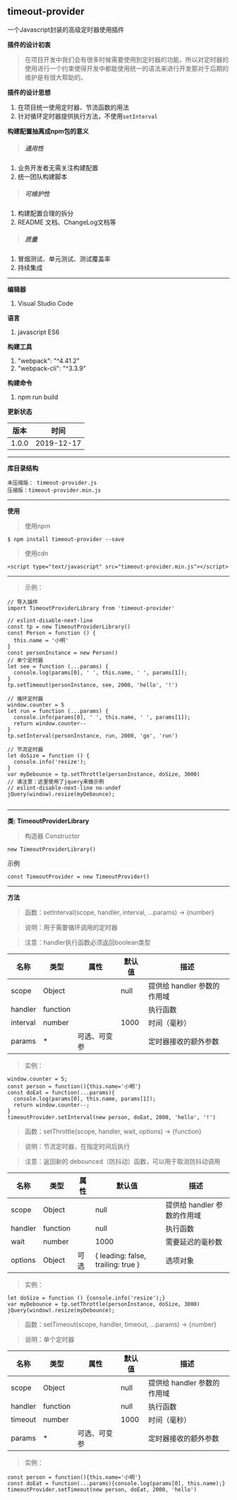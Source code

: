 ## timeout-provider
一个Javascript封装的高级定时器使用插件

**插件的设计初衷**
> 在项目开发中我们会有很多时候需要使用到定时器的功能，所以对定时器的使用进行一个约束使得开发中都能使用统一的语法来进行开发那对于后期的维护是有很大帮助的。


**插件的设计思想**
1. 在项目统一使用定时器、节流函数的用法
2. 针对循环定时器提供执行方法，不使用`setInterval`

**构建配置抽离成npm包的意义**
> ##### 通用性
1. 业务开发者无需关注构建配置
2. 统一团队构建脚本

> ##### 可维护性
1. 构建配置合理的拆分
2. README 文档、ChangeLog文档等

> ##### 质量
1. 冒烟测试、单元测试、测试覆盖率
2. 持续集成

---

**编辑器**
1. Visual Studio Code

**语言**
1. javascript ES6

**构建工具**
1. "webpack": "^4.41.2"
2. "webpack-cli": "^3.3.9"

**构建命令**
1. npm run build

**更新状态**

版本 | 时间
---|---
1.0.0 | 2019-12-17

---
**库目录结构**

```
未压缩版： timeout-provider.js
压缩版：timeout-provider.min.js
```

---


**使用**
> 使用npm

```
$ npm install timeout-provider --save
```

> 使用cdn

```
<script type="text/javascript" src="timeout-provider.min.js"></script>
```

---

> 示例：

```
// 导入插件
import TimeoutProviderLibrary from 'timeout-provider'

// eslint-disable-next-line
const tp = new TimeoutProviderLibrary()
const Person = function () {
  this.name = '小明'
}
const personInstance = new Person()
// 单个定时器
let see = function (...params) {
  console.log(params[0], ' ', this.name, ' ', params[1]);
}
tp.setTimeout(personInstance, see, 2000, 'hello', '!')

// 循环定时器
window.counter = 5
let run = function (...params) {
  console.info(params[0], ' ', this.name, ' ', params[1]);
  return window.counter--
}
tp.setInterval(personInstance, run, 2000, 'go', 'run')

// 节流定时器
let doSize = function () {
  console.info('resize');
}
var myDebounce = tp.setThrottle(personInstance, doSize, 3000)
// 请注意：这里使用了jquery来做示例
// eslint-disable-next-line no-undef
jQuery(window).resize(myDebounce);


```

---

**类: TimeoutProviderLibrary**
> 构造器 Constructor

```
new TimeoutProviderLibrary()
```

示例

```
const TimeoutProvider = new TimeoutProvider()
```

---

**方法**

> 函数：setInterval(scope, handler, interval, …params) → {number}

> 说明：用于需要循环调用的定时器

> 注意：handler执行函数必须返回boolean类型

名称 | 类型 | 属性 | 默认值 | 描述
---|---|---|---|---
scope | Object |  | null | 提供给 handler 参数的作用域
handler | function |  |  | 执行函数
interval | number |  | 1000 | 时间（毫秒）
params | * | 可选、可变参 |  | 定时器接收的额外参数

> 实例：

```
window.counter = 5;
const person = function(){this.name='小明'}
const doEat = function(...params){
  console.log(params[0], this.name, params[1]);
  return window.counter--;
}
timeoutProvider.setInterval(new person, doEat, 2000, 'hello', '!')
```

> 函数：setThrottle(scope, handler, wait, options) → {function}

> 说明：节流定时器，在指定时间后执行

> 注意：返回新的 debounced（防抖动）函数，可以用于取消防抖动调用

名称 | 类型 | 属性 | 默认值 | 描述
---|---|---|---|---
scope | Object |  | null | 提供给 handler 参数的作用域
handler | function |  | null | 执行函数
wait | number |  | 1000 | 需要延迟的毫秒数
options | Object | 可选 | { leading: false, trailing: true } | 选项对象

> 实例：

```
let doSize = function () {console.info('resize');}
var myDebounce = tp.setThrottle(personInstance, doSize, 3000)
jQuery(window).resize(myDebounce);
```

> 函数：setTimeout(scope, handler, timeout, …params) → {number}

> 说明：单个定时器

名称 | 类型 | 属性 | 默认值 | 描述
---|---|---|---|---
scope | Object |  | null | 提供给 handler 参数的作用域
handler | function |  | null | 执行函数
timeout | number |  | 1000 | 时间（毫秒）
params | * | 可选、可变参 |  | 定时器接收的额外参数


> 实例：

```
const person = function(){this.name='小明'}
const doEat = function(...params){console.log(params[0], this.name);}
timeoutProvider.setTimeout(new person, doEat, 2000, 'hello')
```
